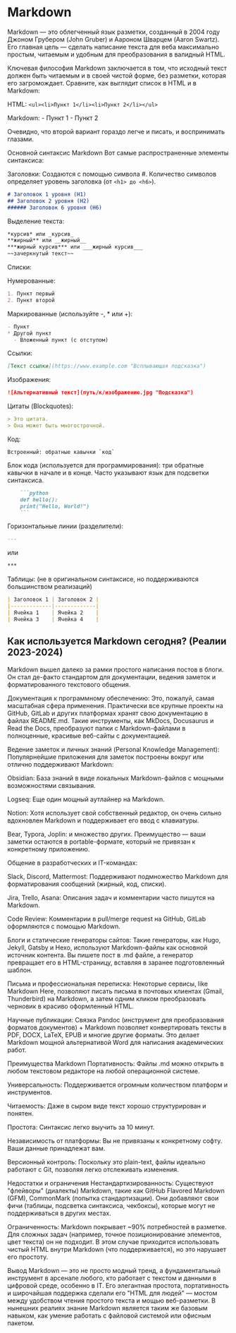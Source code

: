# Markdown
Markdown — это облегченный язык разметки, созданный в 2004 году Джоном Грубером (John Gruber) и Аароном Шварцем (Aaron Swartz). Его главная цель — сделать написание текста для веба максимально простым, читаемым и удобным для преобразования в валидный HTML.

Ключевая философия Markdown заключается в том, что исходный текст должен быть читаемым и в своей чистой форме, без разметки, которая его загромождает. Сравните, как выглядит список в HTML и в Markdown:

HTML: ```<ul><li>Пункт 1</li><li>Пункт 2</li></ul>```

Markdown: - Пункт 1 - Пункт 2

Очевидно, что второй вариант гораздо легче и писать, и воспринимать глазами.

Основной синтаксис Markdown
Вот самые распространенные элементы синтаксиса:

Заголовки: Создаются с помощью символа #. Количество символов определяет уровень заголовка (от ```<h1> до <h6>```).


```markdown
# Заголовок 1 уровня (H1)
## Заголовок 2 уровня (H2)
###### Заголовок 6 уровня (H6)
```

Выделение текста:

```markdown
*курсив* или _курсив_
**жирный** или __жирный__
***жирный курсив*** или ___жирный курсив___
~~зачеркнутый текст~~
```
Списки:

Нумерованные:

```markdown
1. Пункт первый
2. Пункт второй
```
Маркированные (используйте -, * или +):

```markdown
- Пункт
* Другой пункт
  - Вложенный пункт (с отступом)
```
Ссылки:

```markdown
[Текст ссылки](https://www.example.com "Всплывающая подсказка")
```
Изображения:

```markdown
![Альтернативный текст](путь/к/изображению.jpg "Подсказка")
```
Цитаты (Blockquotes):

```markdown
> Это цитата.
> Она может быть многострочной.
```
Код:

```
Встроенный: обратные кавычки `код`
```
Блок кода (используется для программирования): три обратные кавычки в начале и в конце. Часто указывают язык для подсветки синтаксиса.

```markdown
    ```python
    def hello():
    print("Hello, World!")
    ```
```
Горизонтальные линии (разделители):

```markdown
---
```
или
```markdown
***
```
Таблицы: (не в оригинальном синтаксисе, но поддерживаются большинством реализаций)

```markdown
| Заголовок 1 | Заголовок 2 |
|-------------|-------------|
| Ячейка 1    | Ячейка 2    |
| Ячейка 3    | Ячейка 4    |
```
## Как используется Markdown сегодня? (Реалии 2023-2024)
Markdown вышел далеко за рамки простого написания постов в блоги. Он стал де-факто стандартом для документации, ведения заметок и форматированного текстового общения.

Документация к программному обеспечению:
Это, пожалуй, самая масштабная сфера применения. Практически все крупные проекты на GitHub, GitLab и других платформах хранят свою документацию в файлах README.md. Такие инструменты, как MkDocs, Docusaurus и Read the Docs, преобразуют папки с Markdown-файлами в полноценные, красивые веб-сайты с документацией.

Ведение заметок и личных знаний (Personal Knowledge Management):
Популярнейшие приложения для заметок построены вокруг или отлично поддерживают Markdown:

Obsidian: База знаний в виде локальных Markdown-файлов с мощными возможностями связывания.

Logseq: Еще один мощный аутлайнер на Markdown.

Notion: Хотя использует свой собственный редактор, он очень сильно вдохновлен Markdown и поддерживает его ввод с клавиатуры.

Bear, Typora, Joplin: и множество других. Преимущество — ваши заметки остаются в portable-формате, который не привязан к конкретному приложению.

Общение в разработческих и IT-командах:

Slack, Discord, Mattermost: Поддерживают подмножество Markdown для форматирования сообщений (жирный, код, списки).

Jira, Trello, Asana: Описания задач и комментарии часто пишутся на Markdown.

Code Review: Комментарии в pull/merge request на GitHub, GitLab оформляются с помощью Markdown.

Блоги и статические генераторы сайтов:
Такие генераторы, как Hugo, Jekyll, Gatsby и Hexo, используют Markdown-файлы как основной источник контента. Вы пишете пост в .md файле, а генератор превращает его в HTML-страницу, вставляя в заранее подготовленный шаблон.

Письма и профессиональная переписка:
Некоторые сервисы, like Markdown Here, позволяют писать письма в почтовых клиентах (Gmail, Thunderbird) на Markdown, а затем одним кликом преобразовать черновик в красиво оформленный HTML.

Научные публикации:
Связка Pandoc (инструмент для преобразования форматов документов) + Markdown позволяет конвертировать тексты в PDF, DOCX, LaTeX, EPUB и многие другие форматы. Это делает Markdown мощной альтернативой Word для написания академических работ.

Преимущества Markdown
Портативность: Файлы .md можно открыть в любом текстовом редакторе на любой операционной системе.

Универсальность: Поддерживается огромным количеством платформ и инструментов.

Читаемость: Даже в сыром виде текст хорошо структурирован и понятен.

Простота: Синтаксис легко выучить за 10 минут.

Независимость от платформы: Вы не привязаны к конкретному софту. Ваши данные принадлежат вам.

Версионный контроль: Поскольку это plain-text, файлы идеально работают с Git, позволяя легко отслеживать изменения.

Недостатки и ограничения
Нестандартизированность: Существуют "флейворы" (диалекты) Markdown, такие как GitHub Flavored Markdown (GFM), CommonMark (попытка стандартизации). Они добавляют свои фичи (таблицы, подсветка синтаксиса, чекбоксы), которые могут не поддерживаться в других местах.

Ограниченность: Markdown покрывает ~90% потребностей в разметке. Для сложных задач (например, точное позиционирование элементов, цвет текста) он не подходит. В этом случае приходится использовать чистый HTML внутри Markdown (что поддерживается), но это нарушает его простоту.

Вывод
Markdown — это не просто модный тренд, а фундаментальный инструмент в арсенале любого, кто работает с текстом и данными в цифровой среде, особенно в IT. Его элегантная простота, портативность и широчайшая поддержка сделали его "HTML для людей" — мостом между удобством чтения простого текста и мощью веб-разметки. В нынешних реалиях знание Markdown является таким же базовым навыком, как умение работать с файловой системой или офисным пакетом.